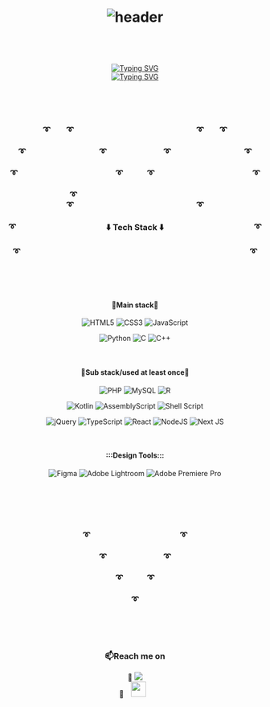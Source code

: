 <h1 align=center><!--color=4FAEDF&amp;-->
	<p><img src="https://capsule-render.vercel.app/api?text=bogyoi&#39;s%Profile&amp;fontSize=30&amp;animation=twinkling&amp;fontColor=0B405C&amp;color=4FAEDF&amp;type=venom;" alt="header"></p>
</h1>
<br><br>
<p align=center>
	<div align="center">
<!-- 		<a>Hi guys! I'm son bo-kyung, a Software Engineer. <br> -->
			<!---->
		<!--<p><a href="https://git.io/typing-svg"><img src="https://readme-typing-svg.demolab.com/?lines=C:\Users>+Hi+guys!;color=ffffff" alt="Typing SVG"></a></p>-->
		<a href="https://git.io/typing-svg"><img src="https://readme-typing-svg.demolab.com?font=Fira+Code&pause=1000&color=FFFFFF&background=000000&random=false&width=500&lines=C%3A%5CUsers%3E+Hi+guys!" alt="Typing SVG" /></a><br>
                <!--<p><a href="https://git.io/typing-svg"><img src="https://readme-typing-svg.demolab.com/?lines=I&#39;m+son+bo-kyung,+a+Software+Engineer." alt="Typing SVG"></a></p>-->
		<a href="https://git.io/typing-svg"><img src="https://readme-typing-svg.demolab.com?font=Fira+Code&pause=1000&color=FFFFFF&background=000000&random=false&width=500&lines=I'm+son+bo-kyung%2C+a+Software+Engineer." alt="Typing SVG" /></a>
		</a>
	</div>
 
</p>

<!--<hr><br>-->
<br>
<br>
<br>

<div align="center">
    <h3>➰&emsp;&emsp;➰&emsp;&emsp;&emsp;&emsp;&emsp;&emsp;&emsp;&emsp;&emsp;&emsp;&emsp;&emsp;&emsp;&emsp;&emsp;➰&emsp;&emsp;➰</h3>
    <h3>➰&emsp;&emsp;&emsp;&emsp;&emsp;&emsp;&emsp;&emsp;&emsp;➰&emsp;&emsp;&emsp;&emsp;&emsp;&emsp;&emsp;➰&emsp;&emsp;&emsp;&emsp;&emsp;&emsp;&emsp;&emsp;&emsp;➰</h3>
    <h3>➰&emsp;&emsp;&emsp;&emsp;&emsp;&emsp;&emsp;&emsp;&emsp;&emsp;&emsp;&emsp;➰&emsp;&emsp;&emsp;➰&emsp;&emsp;&emsp;&emsp;&emsp;&emsp;&emsp;&emsp;&emsp;&emsp;&emsp;&emsp;➰</h3>
    <!--<h3>➰&emsp;&emsp;&emsp;&emsp;&emsp;&emsp;&emsp;&emsp;&emsp;&emsp;&emsp;&emsp;&emsp;&emsp;➰&emsp;&emsp;➰&emsp;&emsp;&emsp;&emsp;&emsp;&emsp;&emsp;&emsp;&emsp;&emsp;&emsp;&emsp;&emsp;&emsp;➰</h3>-->
    <h3>➰&emsp;&emsp;&emsp;&emsp;&emsp;&emsp;&emsp;&emsp;&emsp;&emsp;&emsp;&emsp;&emsp;&emsp;&emsp;➰&emsp;&emsp;&emsp;&emsp;&emsp;&emsp;&emsp;&emsp;&emsp;&emsp;&emsp;&emsp;&emsp;&emsp;&emsp;➰</h3>
    <h3>➰&emsp;&emsp;&emsp;&emsp;&emsp;&emsp;&emsp;&emsp;&emsp;&emsp;&emsp;⬇️ Tech Stack ⬇️&emsp;&emsp;&emsp;&emsp;&emsp;&emsp;&emsp;&emsp;&emsp;&emsp;&emsp;➰</h3>
<h3>➰&emsp;&emsp;&emsp;&emsp;&emsp;&emsp;&emsp;&emsp;&emsp;&emsp;&emsp;&emsp;&emsp;&emsp;&emsp;&emsp;&emsp;&emsp;&emsp;&emsp;&emsp;&emsp;&emsp;&emsp;&emsp;&emsp;&emsp;&emsp;➰</h3>

<br><br><br>
	<div align="center">
		<h4>👐Main stack👐</h4>
		<p>
		<img src="https://img.shields.io/badge/html5-%23E34F26.svg?style=for-the-badge&amp;logo=html5&amp;logoColor=white" alt="HTML5">
		<img src="https://img.shields.io/badge/css3-%231572B6.svg?style=for-the-badge&amp;logo=css3&amp;logoColor=white" alt="CSS3">
		<img src="https://img.shields.io/badge/javascript-%23323330.svg?style=for-the-badge&amp;logo=javascript&amp;logoColor=%23F7DF1E" alt="JavaScript">
		</p>
		<p>
		<img src="https://img.shields.io/badge/python-3670A0?style=for-the-badge&amp;logo=python&amp;logoColor=ffdd54" alt="Python">
		<img src="https://img.shields.io/badge/c-%2300599C.svg?style=for-the-badge&amp;logo=c&amp;logoColor=white" alt="C">
		<img src="https://img.shields.io/badge/c++-%2300599C.svg?style=for-the-badge&amp;logo=c%2B%2B&amp;logoColor=white" alt="C++"></p>
	</div><br>

 <div align="center">
		<h4>👐Sub stack/used at least once👐</h4>
		<p>
		<img src="https://img.shields.io/badge/php-%23777BB4.svg?style=for-the-badge&amp;logo=php&amp;logoColor=white" alt="PHP">
		<img src="https://img.shields.io/badge/mysql-%2300f.svg?style=for-the-badge&amp;logo=mysql&amp;logoColor=white" alt="MySQL">
		<img src="https://img.shields.io/badge/r-%23276DC3.svg?style=for-the-badge&amp;logo=r&amp;logoColor=white" alt="R">
		</p>
	        <p><img src="https://img.shields.io/badge/kotlin-%237F52FF.svg?style=for-the-badge&amp;logo=kotlin&amp;logoColor=white" alt="Kotlin">
		<img src="https://img.shields.io/badge/assembly%20script-%23000000.svg?style=for-the-badge&amp;logo=assemblyscript&amp;logoColor=white" alt="AssemblyScript">
                <img src="https://img.shields.io/badge/shell_script-%23121011.svg?style=for-the-badge&amp;logo=gnu-bash&amp;logoColor=white" alt="Shell Script">
		</p>
	        <p>
		<img src="https://img.shields.io/badge/jquery-%230769AD.svg?style=for-the-badge&amp;logo=jquery&amp;logoColor=white" alt="jQuery">
		<img src="https://img.shields.io/badge/typescript-%23007ACC.svg?style=for-the-badge&amp;logo=typescript&amp;logoColor=white" alt="TypeScript">
		<img src="https://img.shields.io/badge/react-%2320232a.svg?style=for-the-badge&amp;logo=react&amp;logoColor=%2361DAFB" alt="React">
		<img src="https://img.shields.io/badge/node.js-6DA55F?style=for-the-badge&amp;logo=node.js&amp;logoColor=white" alt="NodeJS">
                <img src="https://img.shields.io/badge/Next-black?style=for-the-badge&amp;logo=next.js&amp;logoColor=white" alt="Next JS">
		</p>


</div><br>

 <div align="center">
	<h4>:::Design Tools:::</h4>
	<p><img src="https://img.shields.io/badge/figma-%23F24E1E.svg?style=for-the-badge&amp;logo=figma&amp;logoColor=white" alt="Figma">
	<img src="https://img.shields.io/badge/Adobe%20Lightroom-31A8FF.svg?style=for-the-badge&amp;logo=Adobe%20Lightroom&amp;logoColor=white" alt="Adobe Lightroom">
	<img src="https://img.shields.io/badge/Adobe%20Premiere%20Pro-9999FF.svg?style=for-the-badge&amp;logo=Adobe%20Premiere%20Pro&amp;logoColor=white" alt="Adobe Premiere Pro"></p>

 </div>



</div>
<br><br><br><br>

<div align="center">
    <h3>➰&emsp;&emsp;&emsp;&emsp;&emsp;&emsp;&emsp;&emsp;&emsp;&emsp;&emsp;➰</h3>
    <h3>➰&emsp;&emsp;&emsp;&emsp;&emsp;&emsp;&emsp;➰</h3>
    <h3>➰&emsp;&emsp;&emsp;➰</h3>
    <h3>➰</h3>

</div>
<br><br><br>

<div align="center">
	<h3 align="center">📫Reach me on</h3>
	💙 <a href="mailto:shson2280@gmail.com?subject=Hello%20bogyoi,%20From%20Github"><img src="https://img.shields.io/badge/gmail-%23D14836.svg?&style=for-the-badge&logo=gmail&logoColor=white" /></a><br>
	💙 <a href="https://aplight.tistory.com/">
		<img 
	      src="http://img.shields.io/badge/-Tech%20Blog-655ced?style=flat&logo=tistory&color=orange&link=https://alpox.kr"
	      style="height : 30px; margin-left : 10px; margin-right : 10px;"/>
	</a>
</div>
<br><br>


